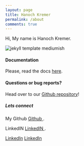 ```yaml
---
layout: page
title: Hanoch Kremer
permalink: /about
comments: true
---
```


<div class="row justify-content-between">
<div class="col-md-8 pr-5">

<p>Hi, My name is Hanoch Kremer.</p>

<p class="mb-5"><img class="shadow-lg" src="{{site.baseurl}}/assets/images/portrait.JPG" alt="jekyll template mediumish" /></p>
<h4>Documentation</h4>

<p>Please, read the docs <a href="https://github.com/hanochk/">here</a>.</p>

<h4>Questions or bug reports?</h4>

<p>Head over to our <a href="https://github.com/hanochk">Github repository</a>!</p>

</div>

<div class="col-md-4">

<div class="sticky-top sticky-top-80">
<h5>Lets connect</h5>

<p>My Github <a target="_blank" href="https://github.com/hanochk">Github <i class="fab fa-github"></i></a>.</p>
<p>LinkedIN <a target="_blank" href="www.linkedin.com/in/hanoch-kremer-779803/">LinkedIN <i class="fa fa-linkedin"></i></a>.</p>

<a target="_blank" href="" class="btn btn-danger">LinkedIn</a> <a target="_blank" href="www.linkedin.com/in/hanoch-kremer-779803/" class="btn btn-warning">LinkedIn</a>

</div>
</div>
</div>
